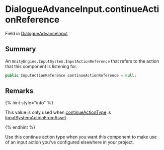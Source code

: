 # DialogueAdvanceInput.continueActionReference

Field in [DialogueAdvanceInput](/api/csharp/yarn.unity.dialogueadvanceinput.md)

## Summary


An  <code>UnityEngine.InputSystem.InputActionReference</code>  that refers to the action that
this component is listening for.


```csharp
public InputActionReference continueActionReference = null;
```

## Remarks

<p>
{% hint style="info" %}

This value is only used when <a href="yarn.unity.dialogueadvanceinput.continueactiontype-2.md">continueActionType</a> is
<a href="yarn.unity.dialogueadvanceinput.continueactiontype.inputsystemactionfromasset.md">InputSystemActionFromAsset</a>.

{% endhint %}
</p> <p>
Use this continue action type when you want this component to make
use of an input action you've configured elsewhere in your project.
</p>

